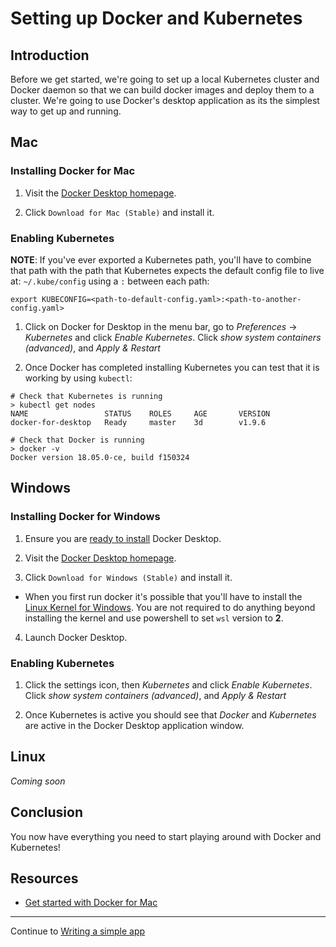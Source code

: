 # Setting up Docker and Kubernetes
## Introduction
Before we get started, we're going to set up a local Kubernetes cluster and Docker daemon so that we can build docker images and deploy them to a cluster. We're going to use Docker's desktop application as its the simplest way to get up and running.

## Mac
### Installing Docker for Mac
1) Visit the [Docker Desktop homepage](https://www.docker.com/products/docker-desktop).

2) Click `Download for Mac (Stable)` and install it.

### Enabling Kubernetes

**NOTE**: If you've ever exported a Kubernetes path, you'll have to combine that path with the path that Kubernetes expects the default config file to live at: `~/.kube/config` using a `:` between each path:

`export KUBECONFIG=<path-to-default-config.yaml>:<path-to-another-config.yaml>`

1) Click on Docker for Desktop in the menu bar, go to _Preferences_ -> _Kubernetes_ and click _Enable Kubernetes_. Click _show system containers (advanced)_, and _Apply & Restart_

2) Once Docker has completed installing Kubernetes you can test that it is working by using `kubectl`:

```
# Check that Kubernetes is running
> kubectl get nodes
NAME                 STATUS    ROLES     AGE       VERSION
docker-for-desktop   Ready     master    3d        v1.9.6

# Check that Docker is running
> docker -v
Docker version 18.05.0-ce, build f150324
```

## Windows
### Installing Docker for Windows
1) Ensure you are [ready to install](https://docs.docker.com/docker-for-windows/troubleshoot/#virtualization) Docker Desktop.

2) Visit the [Docker Desktop homepage](https://www.docker.com/products/docker-desktop).

3) Click `Download for Windows (Stable)` and install it.

  - When you first run docker it's possible that you'll have to install the [Linux Kernel for Windows](https://docs.microsoft.com/en-us/windows/wsl/install-win10#step-4---download-the-linux-kernel-update-package). You are not required to do anything beyond installing the kernel and use powershell to set `wsl` version to **2**.

4) Launch Docker Desktop.

### Enabling Kubernetes
1) Click the settings icon, then _Kubernetes_ and click _Enable Kubernetes_. Click _show system containers (advanced)_, and _Apply & Restart_

2) Once Kubernetes is active you should see that _Docker_ and _Kubernetes_ are active in the Docker Desktop application window.

## Linux
_Coming soon_

## Conclusion
You now have everything you need to start playing around with Docker and Kubernetes!

## Resources
- [Get started with Docker for Mac](https://docs.docker.com/docker-for-mac/)

---

Continue to [Writing a simple app](./2-writing-a-simple-app.md)
